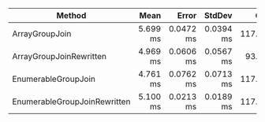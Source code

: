 |                       Method |     Mean |     Error |    StdDev |    Gen 0 |   Gen 1 |   Gen 2 | Allocated |
|----------------------------- |---------:|----------:|----------:|---------:|--------:|--------:|----------:|
|               ArrayGroupJoin | 5.699 ms | 0.0472 ms | 0.0394 ms | 117.1875 |       - |       - | 515.43 KB |
|      ArrayGroupJoinRewritten | 4.969 ms | 0.0606 ms | 0.0567 ms |  93.7500 |       - |       - | 400.25 KB |
|          EnumerableGroupJoin | 4.761 ms | 0.0762 ms | 0.0713 ms | 117.1875 |       - |       - | 515.49 KB |
| EnumerableGroupJoinRewritten | 5.100 ms | 0.0213 ms | 0.0189 ms | 117.1875 | 62.5000 | 39.0625 | 558.17 KB |
